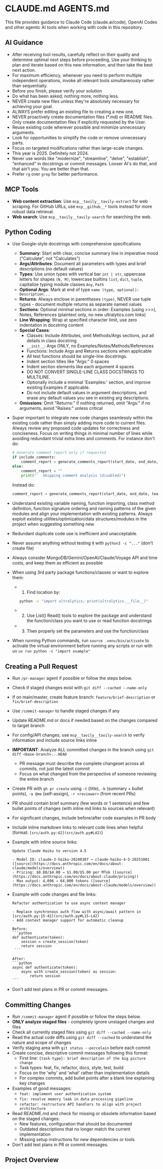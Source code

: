 # CLAUDE.md AGENTS.md

This file provides guidance to Claude Code (claude.ai/code), OpenAI Codex and other agentic AI tools when working with code in this repository.

## AI Guidance

- After receiving tool results, carefully reflect on their quality and determine optimal next steps before proceeding. Use your thinking to plan and iterate based on this new information, and then take the best next action.
- For maximum efficiency, whenever you need to perform multiple independent operations, invoke all relevant tools simultaneously rather than sequentially.
- Before you finish, please verify your solution
- Do what has been asked; nothing more, nothing less.
- NEVER create new files unless they're absolutely necessary for achieving your goal.
- ALWAYS prefer editing an existing file to creating a new one.
- NEVER proactively create documentation files (\*.md) or README files. Only create documentation files if explicitly requested by the User.
- Reuse existing code wherever possible and minimize unnecessary arguments.
- Look for opportunities to simplify the code or remove unnecessary parts.
- Focus on targeted modifications rather than large-scale changes.
- This year is 2025. Definitely not 2024.
- Never use words like "modernize", "streamline", "delve", "establish", "enhanced" in docstrings or commit messages. Looser AI's do that, and that ain't you. You are better than that.
- Prefer `rg` over `grep` for better performance.

## MCP Tools

- **Web content extraction**: Use `mcp__tavily__tavily-extract` for web scraping. For GitHub URLs, use `mcp__github__*` tools instead for more robust data retrieval.
- **Web search**: Use `mcp__tavily__tavily-search` for searching the web.

## Python Coding

- Use Google-style docstrings with comprehensive specifications
  - **Summary**: Start with clear, concise summary line in imperative mood ("Calculate", not "Calculates")
  - **Args/Attributes**: Document all parameters with types and brief descriptions (no default values)
  - **Types**: Use union types with vertical bar `int | str`, uppercase letters for shapes `(N, M)`, lowercase builtins `list`, `dict`, `tuple`, capitalize typing module classes `Any`, `Path`
  - **Optional Args**: Mark at end of type `name (type, optional): Description...`
  - **Returns**: Always enclose in parentheses `(type)`, NEVER use tuple types - document multiple returns as separate named values
  - **Sections**: Optional minimal sections in order: Examples (using >>>), Notes, References (plaintext only, no new ultralytics.com links)
  - **Line Wrapping**: Wrap at specified character limit, use zero indentation in docstring content
  - **Special Cases**:
    - Classes: Include Attributes, omit Methods/Args sections, put all details in class docstring
    - `__init__`: Args ONLY, no Examples/Notes/Methods/References
    - Functions: Include Args and Returns sections when applicable
    - All test functions should be single-line docstrings.
    - Indent section titles like "Args:" 0 spaces
    - Indent section elements like each argument 4 spaces
    - DO NOT CONVERT SINGLE-LINE CLASS DOCSTRINGS TO MULTILINE.
    - Optionally include a minimal 'Examples:' section, and improve existing Examples if applicable.
    - Do not include default values in argument descriptions, and erase any default values you see in existing arg descriptions.
  - **Omissions**: Omit "Returns:" if nothing returned, omit "Args:" if no arguments, avoid "Raises:" unless critical

- Super important to integrate new code changes seamlessly within the existing code rather than simply adding more code to current files. Always review any proposed code updates for correctness and conciseness. Focus on writing things in minimal number of lines while avoiding redundant trivial extra lines and comments. For instance don't do:
  ```python
  # Generate comment report only if requested
  if include_comments:
      comment_report = generate_comments_report(start_date, end_date, team, verbose)
  else:
      comment_report = ""
      print("   Skipping comment analysis (disabled)")
  ```
  Instead do:
  ```python
  comment_report = generate_comments_report(start_date, end_date, team, verbose) if include_comments else ""
  ```
- Understand existing variable naming, function importing, class method definition, function signature ordering and naming patterns of the given modules and align your implementation with existing patterns. Always exploit existing utilities/optimization/data structures/modules in the project when suggesting something new.
- Redundant duplicate code use is inefficient and unacceptable.
- Never assume anything without testing it with `python3 -c "..."` (don't create file)
- Always consider MongoDB/Gemini/OpenAI/Claude/Voyage API and time costs, and keep them as efficient as possible
- When using 3rd party package functions/classes or want to explore them:
  - 1.  Find location by:
    ```bash
    python -c "import ultralytics; print(ultralytics.__file__)"
    ```
  - 2.  Use List() Read() tools to explore the package and understand the function/class you want to use or read function docstrings
  - 3.  Then properly set the parameters and use the function/class
- When running Python commands, run `source .venv/bin/activate` to activate the virtual environment before running any scripts or run with uv `uv run python -c "import example"`

## Creating a Pull Request

- Run `/pr-manager` agent if possible or follow the steps below.
- Check if staged changes exist with `git diff --cached --name-only`
- If on main/master, create feature branch: `feature/brief-description` or `fix/brief-description`
- Use `/commit-manager` to handle staged changes if any
- Update README.md or docs if needed based on the changes compared to target branch
- For config/API changes, use `mcp__tavily__tavily-search` to verify information and include source links inline
- **IMPORTANT**: Analyze ALL committed changes in the branch using `git diff <base-branch>...HEAD`
  - PR message must describe the complete changeset across all commits, not just the latest commit
  - Focus on what changed from the perspective of someone reviewing the entire branch
- Create PR with `gh pr create` using `-t` (title), `-b` (summary + bullet points), `-a @me` (self-assign), `-r <reviewer>` (from recent PRs)
- PR should contain brief summary (few words or 1 sentence) and few bullet points of changes (with inline md links to sources when relevant)
- For significant changes, include before/after code examples in PR body
- Include inline markdown links to relevant code lines when helpful (format: `[src/auth.py:42](src/auth.py#L42)`)
- Example with inline source links:

  ```
  Update Claude Haiku to version 4.5

  - Model ID: claude-3-haiku-20240307 → claude-haiku-4-5-20251001 ([source](https://docs.anthropic.com/en/docs/about-claude/models/overview))
  - Pricing: $0.80/$4.00 → $1.00/$5.00 per MTok ([source](https://docs.anthropic.com/en/docs/about-claude/pricing))
  - Max output: 4,096 → 64,000 tokens ([source](https://docs.anthropic.com/en/docs/about-claude/models/overview))
  ```

- Example with code changes and file links:

  ````
  Refactor authentication to use async context manager

  - Replace synchronous auth flow with async/await pattern in [src/auth.py:15-42](src/auth.py#L15-L42)
  - Add context manager support for automatic cleanup

  Before:
  ```python
  def authenticate(token):
      session = create_session(token)
      return session
   ```

  After:
  ```python
  async def authenticate(token):
      async with create_session(token) as session:
          return session
  ```
  ````

- Don't add test plans in PR or commit messages.

## Committing Changes

- Run `/commit-manager` agent if possible or follow the steps below.
- **ONLY analyze staged files** - completely ignore unstaged changes and files
- Check all currently staged files using `git diff --cached --name-only`
- Read the actual code diffs using `git diff --cached` to understand the nature and scope of changes
- Verify staging area with `git status --porcelain` before each commit
- Create concise, descriptive commit messages following this format:
  - First line: `{task-type}: brief description of the big picture change`
  - Task types: feat, fix, refactor, docs, style, test, build
  - Focus on the 'why' and 'what' rather than implementation details
  - For complex commits, add bullet points after a blank line explaining key changes
- Examples of good messages:
  - `feat: implement user authentication system`
  - `fix: resolve memory leak in data processing pipeline`
  - `refactor: restructure API handlers to align with project architecture`
- Read README.md and check for missing or obsolete information based on the staged changes:
  - New features, configuration that should be documented
  - Outdated descriptions that no longer match the current implementation
  - Missing setup instructions for new dependencies or tools
- Don't add test plans in PR or commit messages.

## Project Overview

